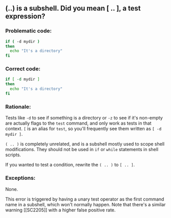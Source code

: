 ## (..) is a subshell. Did you mean [ .. ], a test expression?

### Problematic code:

```sh
if ( -d mydir )
then
  echo "It's a directory"
fi
```

### Correct code:

```sh
if [ -d mydir ]
then
  echo "It's a directory"
fi
```
### Rationale:

Tests like `-d` to see if something is a directory or `-z` to see if it's non-empty are actually flags to the `test` command, and only work as tests in that context. `[` is an alias for `test`, so you'll frequently see them written as `[ -d mydir ]`.

`( .. )` is completely unrelated, and is a subshell mostly used to scope shell modifications. They should not be used in `if` or `while` statements in shell scripts.

If you wanted to test a condition, rewrite the `( .. )` to `[ .. ]`. 

### Exceptions:

None. 

This error is triggered by having a unary test operator as the first command name in a subshell, which won't normally happen. Note that there's a similar warning [[SC2205]] with a higher false positive rate.
